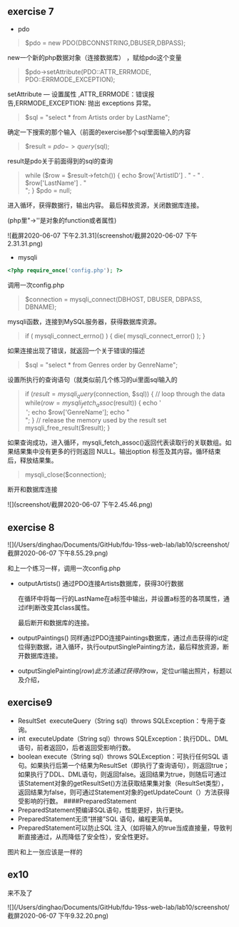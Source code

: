 ## exercise 7 ##

* pdo

>  $pdo = new PDO(DBCONNSTRING,DBUSER,DBPASS); 

new一个新的php数据对象（连接数据库） ，赋给pdo这个变量

>  $pdo->setAttribute(PDO::ATTR_ERRMODE, PDO::ERRMODE_EXCEPTION);

 setAttribute — 设置属性 ,ATTR_ERRMODE：错误报告,ERRMODE_EXCEPTION: 抛出 exceptions 异常。 

> $sql = "select * from Artists order by LastName";

确定一下搜索的那个输入（前面的exercise那个sql里面输入的内容

> $result = $pdo->query($sql);

result是pdo关于前面得到的sql的查询

>  while ($row = $result->fetch()) {
>          echo $row['ArtistID'] . " - " . $row['LastName'] . "<br/>";
>      }
>      $pdo = null;

 进入循环，获得数据行，输出内容。
 最后释放资源，关闭数据库连接。

(php里"->''是对象的function或者属性)

![截屏2020-06-07 下午2.31.31](screenshot/截屏2020-06-07 下午2.31.31.png)

* mysqli

```php
<?php require_once('config.php'); ?>
```

调用一次config.php 

>  $connection = mysqli_connect(DBHOST, DBUSER, DBPASS, DBNAME);

mysqli函数，连接到MySQL服务器，获得数据库资源。

> if ( mysqli_connect_errno() ) {
>              die( mysqli_connect_error() );
>          }

如果连接出现了错误，就返回一个关于错误的描述

> $sql = "select * from Genres order by GenreName";

设置所执行的查询语句（就类似前几个练习的ui里面sql输入的

> if ($result = mysqli_query($connection, $sql)) {
>            // loop through the data
>            while($row = mysqli_fetch_assoc($result)) {
>                echo '<option value="' . $row['GenreID'] . '">';
>                echo $row['GenreName'];
>                echo "</option>";
>            }
>            // release the memory used by the result set
>            mysqli_free_result($result);
>        }

如果查询成功，进入循环，mysqli_fetch_assoc()返回代表读取行的关联数组。如果结果集中没有更多的行则返回 NULL。输出option 标签及其内容。循环结束后，释放结果集。

> mysqli_close($connection);

断开和数据库连接

![](screenshot/截屏2020-06-07 下午2.45.46.png)

## exercise 8

![](/Users/dinghao/Documents/GitHub/fdu-19ss-web-lab/lab10/screenshot/截屏2020-06-07 下午8.55.29.png)

和上一个练习一样，调用一次config.php

+ outputArtists()
  通过PDO连接Artists数据库，获得30行数据

  在循环中将每一行的LastName在a标签中输出，并设置a标签的各项属性，通过if判断改变其class属性。

  最后断开和数据库的连接。

+ outputPaintings()
  同样通过PDO连接Paintings数据库，通过点击获得的id定位得到数据，进入循环，执行outputSinglePainting方法，最后释放资源，断开数据库连接。

+ outputSinglePainting($row)
  此方法通过获得的$row，定位url输出照片，标题以及介绍，

## exercise9 ##

+ ResultSet  executeQuery（String sql）throws SQLException：专用于查询。
+ int  executeUpdate（String sql）throws SQLException：执行DDL、DML语句，前者返回0，后者返回受影响行数。
+ boolean execute（String sql）throws SQLException：可执行任何SQL 语句。如果执行后第一个结果为ResultSet（即执行了查询语句），则返回true；如果执行了DDL、DML语句，则返回false。返回结果为true，则随后可通过该Statement对象的getResultSet()方法获取结果集对象（ResultSet类型），返回结果为false，则可通过Statement对象的getUpdateCount（）方法获得受影响的行数。
  ####PreparedStatement
+ PreparedStatement预编译SQL语句，性能更好，执行更快。
+ PreparedStatement无须“拼接”SQL 语句，编程更简单。
+ PreparedStatement可以防止SQL 注入（如将输入的true当成直接量，导致判断直接通过，从而降低了安全性），安全性更好。

图片和上一张应该是一样的

## ex10 ##

来不及了 

![](/Users/dinghao/Documents/GitHub/fdu-19ss-web-lab/lab10/screenshot/截屏2020-06-07 下午9.32.20.png)